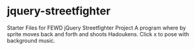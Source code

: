 jquery-streetfighter
====================

Starter Files for FEWD jQuery Streetfighter Project
A program where by sprite moves back and forth and shoots Hadoukens.
Click x to pose with background music.
